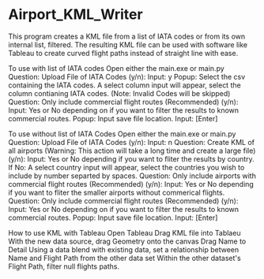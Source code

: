 # Airport_KML_Writer

This program creates a KML file from a list of IATA codes or from its own internal list, filtered.
The resulting KML file can be used with software like Tableau to create curved flight paths instead of straight line with ease.

To use with list of IATA codes
  Open either the main.exe or main.py
  Question: Upload File of IATA Codes (y/n): 
    Input: y
  Popup: Select the csv containing the IATA codes.
  A select column input will appear, select the column contianing IATA codes. (Note: Invalid Codes will be skipped)
  Question: Only include commercial flight routes (Recommended) (y/n): 
    Input: Yes or No depending on if you want to filter the results to known commercial routes.
  Popup: Input save file location.
  Input: [Enter]
  
To use without list of IATA Codes
  Open either the main.exe or main.py
  Question: Upload File of IATA Codes (y/n): 
    Input: n
  Question: Create KML of all airports (Warning: This action will take a long time and create a large file) (y/n):
    Input: Yes or No depending if you want to fliter the results by country.
    If No:
        A select country input will appear, select the countries you wish to include by number separted by spaces.
  Question: Only include airports with commercial flight routes (Recommended) (y/n):
    Input: Yes or No depending if you want to fliter the smaller airports without commerical flights.
  Question: Only include commercial flight routes (Recommended) (y/n): 
    Input: Yes or No depending on if you want to filter the results to known commercial routes.
  Popup: Input save file location.
  Input: [Enter]
  
How to use KML with Tableau
  Open Tableau
  Drag KML file into Tablaeu 
  With the new data source, drag Geometry onto the canvas
  Drag Name to Detail
  Using a data blend with existing data, set a relationship between Name and Flight Path from the other data set
  Within the other dataset's Flight Path, filter null flights paths.
    
